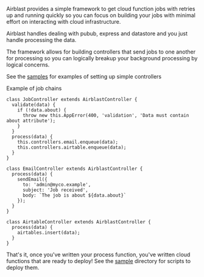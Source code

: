 Airblast provides a simple framework to get cloud function jobs with retries up and
running quickly so you can focus on building your jobs with minimal effort on
interacting with cloud infrastructure.

Airblast handles dealing with pubub, express and datastore and you just handle
processing the data.

The framework allows for building controllers that send jobs to one another for processing
so you can logically breakup your background processing by logical concerns.

See the [samples](/samples) for examples of setting up simple controllers

Example of job chains

```
class JobController extends AirblastController {
  validate(data) {
    if (!data.about) {
      throw new this.AppError(400, 'validation', 'Data must contain about attribute');
    }
  }
  process(data) {
    this.controllers.email.enqueue(data);
    this.controllers.airtable.enqueue(data);
  }
}

class EmailController extends AirblastController {
  process(data) {
    sendEmail({
      to: 'admin@myco.example',
      subject: 'Job received',
      body: `The job is about ${data.about}`
    });
  }
}

class AirtableController extends AirblastController {
  process(data) {
    airtables.insert(data);
  }
}
```

That's it, once you've written your process function,
you've written cloud functions that are ready to deploy!
See the [sample](/sample) directory for scripts
to deploy them.
